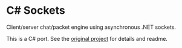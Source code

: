 C# Sockets
=============

Client/server chat/packet engine using asynchronous .NET sockets.

This is a C# port. See the [original project](https://github.com/perrybutler/dotnetsockets) for details and readme.
